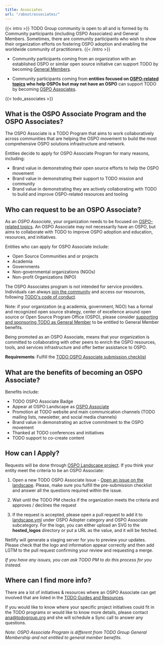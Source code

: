 ```yaml
---
title: Associates
url: "/about/associates/"
---
```


{{< intro >}}
TODO Group community is open to all and is formed by its Community participants (including OSPO Associates) and General Members. Sometimes, there are community participants who wish to show their organization efforts on fostering OSPO adoption and enabling the worldwide community of practitioners.
{{< /intro >}}

* Community participants coming from an organization with an established OSPO or similar open source initiative can support TODO by becoming [General Members](https://todogroup.org/join/).

* Community participants coming from **entities focused on [OSPO-related topics](https://ospomindmap.todogroup.org/) who help OSPOs but may not have an OSPO** can support TODO by becoming [OSPO Associates](https://github.com/todogroup/governance/blob/main/OSPO-Associate-Program.md#-ways-you-can-support-todo).

{{< todo_associates >}}

## What is the OSPO Associate Program and the OSPO Associates?

The OSPO Associate is a TODO Program that aims to work collaboratively across communities that are helping the OSPO movement to build the most comprehensive OSPO solutions infrastructure and network.

Entities decide to apply for OSPO Associate Program for many reasons, including:

* Brand value in demonstrating their open source efforts to help the OSPO movement
* Brand value in demonstrating their support to TODO mission and community
* Brand value in demonstrating they are actively collaborating with TODO to build and improve OSPO-related resources and tooling

## Who can request to be an OSPO Associate?

As an *OSPO Associate*, your organization needs to be focused on [OSPO-related topics](https://ospomindmap.todogroup.org/). An OSPO Associate may not necessarily have an OSPO, but aims to collaborate with TODO to improve OSPO adoption and education, resources, and initiatives.

Entities who can apply for OSPO Associate include:

* Open Source Communities and or projects
* Academia
* Governments
* Non-governmental organizations (NGOs)
* Non-profit Organizations (NPO)

The OSPO Associates program is not intended for service providers. Individuals can always [join the community](https://todogroup.org/community/) and access our resources, following [TODO's code of conduct](https://github.com/todogroup/.github/blob/master/CODE_OF_CONDUCT.md#todo-group-code-of-conduct).

Note: if your organization (e.g academia, government, NGO) has a formal and recognized open source strategy, center of excellence around open source or Open Source Program Office (OSPO), please consider [supporting and sponsoring TODO as General Member](https://todogroup.org/members/) to be entitled to General Member benefits.

Being promoted as an OSPO Associate, means that your organization is committed to collaborating with other peers to enrich the OSPO resources, tools, and services infrastructure and offer better assistance to OSPO.

**Requirements**: Fulfill the [TODO OSPO Associate submission checklist](https://github.com/todogroup/ospolandscape/issues/new/choose)

## What are the benefits of becoming an OSPO Associate?

Benefits include:

* TODO OSPO Associate Badge
* Appear at OSPO Landscape as [OSPO Associate](https://landscape.todogroup.org/card-mode?category=ospo-associate&grouping=category)
* Promotion at TODO website and main communication channels (TODO mailing lists, newsletter, and social media channels)
* Brand value in demonstrating an active commitment to the OSPO movement
* Thanked at TODO conferences and initiatives
* TODO support to co-create content

## How can I Apply?

Requests will be done through [OSPO Landscape project](https://github.com/todogroup/ospolandscape). If you think your entity meet the criteria to be an OSPO Associate:

1) Open a new TODO OSPO Associate Issue - [Open an issue on the landscape](https://github.com/todogroup/ospolandscape/issues/new/choose). Please, make sure you fulfill the pre-submission checklist and answer all the questions required within the issue.

2) Wait until the TODO PM checks if the organization meets the criteria and approves / declines the request

3) If the request is accepted, please open a pull request to add it to [landscape.yml](https://github.com/todogroup/ospolandscape/blob/master/landscape.yml) under OSPO Adopter category and OSPO Associate subcategory. For the logo, you can either upload an SVG to the **hosted_logos** directory or put a URL as the value, and it will be fetched.

Netlify will generate a staging server for you to preview your updates. Please check that the logo and information appear correctly and then add LGTM to the pull request confirming your review and requesting a merge.

*If you have any issues, you can ask TODO PM to do this process for you instead.*

## Where can I find more info?

There are a lot of initiatives & resources where an OSPO Associate can get involved that are listed in the [TODO Guides and Resources](todogroup.org/guides).

If you would like to know where your specific project initiatives could fit in the TODO programs or would like to know more details, please contact ana@todogroup.org and she will schedule a Sync call to answer any questions.

*Note: OSPO Associate Program is different from TODO Group General Membership and not entitled to general member benefits.*

